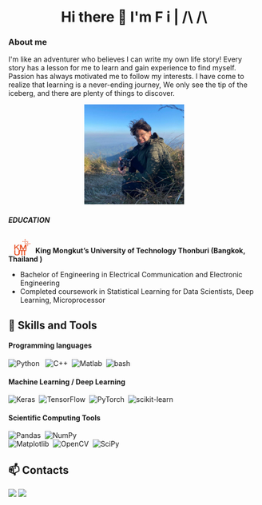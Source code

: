 <h1 align="center"> Hi there 👋 I'm F i | /\ /\</h1>

### About me

<p>  I'm like an adventurer who believes I can write my own life story! Every story has a lesson for me to learn and gain experience to find myself. Passion has always motivated me to follow my interests. I have come to realize that learning is a never-ending journey,  We only see the tip of the iceberg, and there are plenty of things to discover. </p>

<div align="center">
<img src="img\325329278_1862564407423109_5505480541563187161_n.jpg" width="200" height="200">
</div>

##### EDUCATION

<img src="img\KMUTT_CI_Semi_Logo-normal-full-1061x1200.png" width="50" height="50" style="margin-bottom: -15px;"> <b> King Mongkut’s University of Technology Thonburi (Bangkok, Thailand ) </b>
- Bachelor of Engineering in Electrical Communication and Electronic Engineering
- Completed coursework in Statistical Learning for Data Scientists, Deep Learning, Microprocessor

## 🌱 Skills and Tools

#### Programming languages

![Python](https://img.shields.io/badge/python-3670A0?style=flat-square&logo=python&logoColor=ffdd54) &nbsp;
![C++](https://img.shields.io/badge/C%2B%2B-00599C?style=flat-square&logo=c%2B%2B&logoColor=white)&nbsp;
![Matlab](https://img.shields.io/badge/Matlab-00249C?style=flat-square&logo=matlab&logoColor=white)&nbsp;
![bash](https://img.shields.io/badge/-Bash-05122A?style=flat-square&logo=gnubash)&nbsp;

#### Machine Learning / Deep Learning

![Keras](https://img.shields.io/badge/Keras-%23D00000.svg?style=flat-square&logo=Keras)&nbsp;
![TensorFlow](https://img.shields.io/badge/TensorFlow-%23FF6F00.svg?style=flat-square&logo=TensorFlow&logoColor=white)&nbsp;
![PyTorch](https://img.shields.io/badge/PyTorch-%23EE4C2C.svg?style=flat-square&logo=PyTorch&logoColor=white)&nbsp;
![scikit-learn](https://img.shields.io/badge/scikit--learn-%23F7931E.svg?style=flat-square&logoColor=white)&nbsp;

#### Scientific Computing Tools

![Pandas](https://img.shields.io/badge/pandas-%23150458.svg?style=flat-square&logo=pandas&logoColor=white)&nbsp;
![NumPy](https://img.shields.io/badge/numpy-%23013243.svg?style=flat-square&logo=numpy&logoColor=white)&nbsp;  
![Matplotlib](https://img.shields.io/badge/Matplotlib-%23d9ead3.svg?style=flat-square&logo=Matplotlib&logoColor=black)&nbsp;
![OpenCV](https://img.shields.io/badge/opencv-%23white.svg?style=flat-square&logo=opencv&logoColor=white)&nbsp;
![SciPy](https://img.shields.io/badge/SciPy-%230C55A5.svg?style=flat-square&logo=SciPy&logoColor=%white)&nbsp;

## 📫 Contacts

 [<img src="https://img.shields.io/badge/Gmail-D14836?style=for-the-badge&logo=gmail&logoColor=white">](mailto:keerathap@gmail.com)
 [<img src="https://img.shields.io/badge/linkedin-%230077B5.svg?style=for-the-badge&logo=linkedin&logoColor=white">](https://www.linkedin.com/in/keerathap-ploysri-135a861b3/)

<!--
**FiLM-Keerathap/FiLM-Keerathap** is a ✨ _special_ ✨ repository because its `README.md` (this file) appears on your GitHub profile.

Here are some ideas to get you started:

- 🔭 I’m currently working on ...
- 🌱 I’m currently learning ...
- 👯 I’m looking to collaborate on ...
- 🤔 I’m looking for help with ...
- 💬 Ask me about ...
- 📫 How to reach me: ...
- 😄 Pronouns: ...
- ⚡ Fun fact: ...
-->
